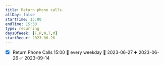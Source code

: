 ```yaml
---
title: Return phone calls.
allDay: false
startTime: 15:00
endTime: 15:30
type: recurring
daysOfWeek: [F,R,W,T,M]
startRecur: 2023-06-26
---
```


 - [x] Return Phone Calls   15:00  🔁 every weekday  📅 2023-06-27 ➕ 2023-06-26 ✅ 2023-09-14